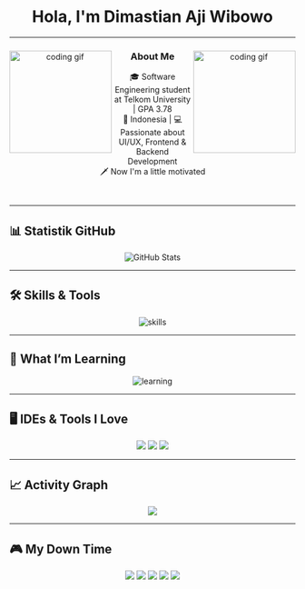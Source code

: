 <h1 align="center">
  Hola, I'm Dimastian Aji Wibowo
</h1>

---

<div align="center">

<img src="https://media.tenor.com/-ERXxQzQK_YAAAAj/sonic-sprite-sonic1.gif" width="180" align="left" alt="coding gif">
<img src="https://media.tenor.com/8jUlCiKI8RMAAAAi/sonic-personaggio-per-il-videogame.gif" width="180" align="right" alt="coding gif">

### About Me

🎓 Software Engineering student at Telkom University | GPA 3.78<br/>
📍 Indonesia | 💻 Passionate about UI/UX, Frontend & Backend Development<br/>
🗡️ Now I'm a little motivated

</div>

<br clear="both">

---

## 📊 Statistik GitHub

<div align="center">
  
![GitHub Stats](https://github-readme-stats.vercel.app/api?username=namagithubkamu&show_icons=true&theme=dark&count_private=true)

</div>

---

## 🛠️ Skills & Tools

<div align="center">

<img src="https://skillicons.dev/icons?i=csharp,cpp,java,html,css,python,figma,vscode" alt="skills" />

</div>

---

## 📌 What I’m Learning

<div align="center">

<img src="https://skillicons.dev/icons?i=js,react,swift,dart" alt="learning" />

</div>

---

## 🖥️ IDEs & Tools I Love

<div align="center">

<img src="https://img.shields.io/badge/Visual_Studio_Code-0078D4?style=for-the-badge&logo=visual%20studio%20code&logoColor=white" />
<img src="https://img.shields.io/badge/Figma-F24E1E?style=for-the-badge&logo=figma&logoColor=white" />
<img src="https://img.shields.io/badge/Git-F05032?style=for-the-badge&logo=git&logoColor=white" />

</div>

---

## 📈 Activity Graph

<div align="center">

<img src="https://github-readme-activity-graph.vercel.app/graph?username=dimastianaji&bg_color=0d1117&color=5bc0be&line=5bc0be&point=ffffff&area=true&hide_border=false" />

</div>

---

## 🎮 My Down Time

<div align="center">

<img src="https://img.shields.io/badge/Apple_Music-FA243C?style=for-the-badge&logo=apple-music&logoColor=white" />
<img src="https://img.shields.io/badge/PlayStation-0070D3?style=for-the-badge&logo=playstation&logoColor=white" />
<img src="https://img.shields.io/badge/Netflix-ED1C24?style=for-the-badge&logo=netflix&logoColor=white" />
<img src="https://img.shields.io/badge/Spotify-1ED760?style=for-the-badge&logo=spotify&logoColor=white" />
<img src="https://img.shields.io/badge/Steam-000000?style=for-the-badge&logo=Steam&logoColor=white" />

</div>











